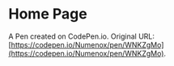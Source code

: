 # Home Page

A Pen created on CodePen.io. Original URL: [https://codepen.io/Numenox/pen/WNKZgMo](https://codepen.io/Numenox/pen/WNKZgMo).

